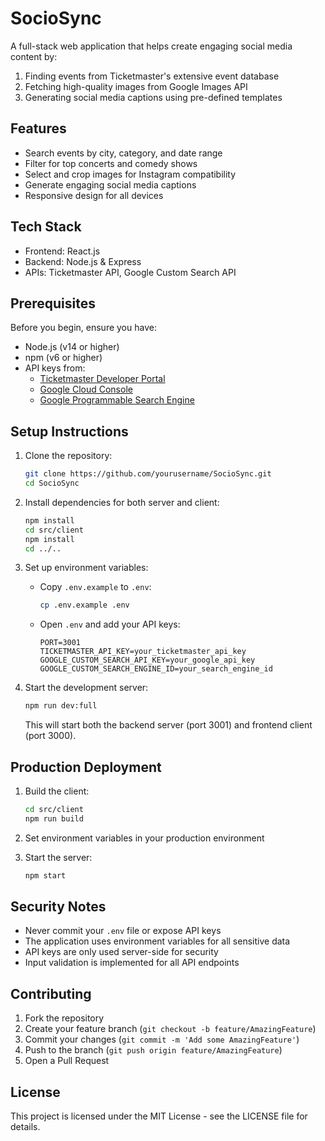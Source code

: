 # SocioSync

A full-stack web application that helps create engaging social media content by:
1. Finding events from Ticketmaster's extensive event database
2. Fetching high-quality images from Google Images API
3. Generating social media captions using pre-defined templates

## Features

- Search events by city, category, and date range
- Filter for top concerts and comedy shows
- Select and crop images for Instagram compatibility
- Generate engaging social media captions
- Responsive design for all devices

## Tech Stack

- Frontend: React.js
- Backend: Node.js & Express
- APIs: Ticketmaster API, Google Custom Search API

## Prerequisites

Before you begin, ensure you have:
- Node.js (v14 or higher)
- npm (v6 or higher)
- API keys from:
  - [Ticketmaster Developer Portal](https://developer.ticketmaster.com/)
  - [Google Cloud Console](https://console.cloud.google.com/)
  - [Google Programmable Search Engine](https://programmablesearchengine.google.com/)

## Setup Instructions

1. Clone the repository:
   ```bash
   git clone https://github.com/yourusername/SocioSync.git
   cd SocioSync
   ```

2. Install dependencies for both server and client:
   ```bash
   npm install
   cd src/client
   npm install
   cd ../..
   ```

3. Set up environment variables:
   - Copy `.env.example` to `.env`:
     ```bash
     cp .env.example .env
     ```
   - Open `.env` and add your API keys:
     ```
     PORT=3001
     TICKETMASTER_API_KEY=your_ticketmaster_api_key
     GOOGLE_CUSTOM_SEARCH_API_KEY=your_google_api_key
     GOOGLE_CUSTOM_SEARCH_ENGINE_ID=your_search_engine_id
     ```

4. Start the development server:
   ```bash
   npm run dev:full
   ```
   This will start both the backend server (port 3001) and frontend client (port 3000).

## Production Deployment

1. Build the client:
   ```bash
   cd src/client
   npm run build
   ```

2. Set environment variables in your production environment
3. Start the server:
   ```bash
   npm start
   ```

## Security Notes

- Never commit your `.env` file or expose API keys
- The application uses environment variables for all sensitive data
- API keys are only used server-side for security
- Input validation is implemented for all API endpoints

## Contributing

1. Fork the repository
2. Create your feature branch (`git checkout -b feature/AmazingFeature`)
3. Commit your changes (`git commit -m 'Add some AmazingFeature'`)
4. Push to the branch (`git push origin feature/AmazingFeature`)
5. Open a Pull Request

## License

This project is licensed under the MIT License - see the LICENSE file for details. 